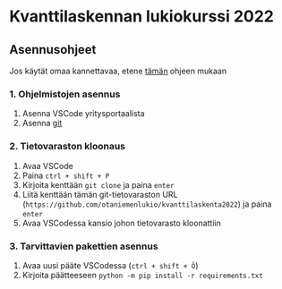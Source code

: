 # Kvanttilaskennan lukiokurssi 2022

## Asennusohjeet

Jos käytät omaa kannettavaa, etene [tämän](https://sooluthomas.github.io/testTranslation/install.html) ohjeen mukaan

### 1. Ohjelmistojen asennus
1. Asenna VSCode yritysportaalista
2. Asenna [git](https://github.com/git-for-windows/git/releases/download/v2.35.1.windows.2/Git-2.35.1.2-64-bit.exe)

### 2. Tietovaraston kloonaus
1. Avaa VSCode
2. Paina `ctrl + shift + P`
3. Kirjoita kenttään `git clone` ja paina `enter`
4. Liitä kenttään tämän git-tietovaraston URL (`https://github.com/otaniemenlukio/kvanttilaskenta2022`) ja paina `enter`
5. Avaa VSCodessa kansio johon tietovarasto kloonattiin

### 3. Tarvittavien pakettien asennus
1. Avaa uusi pääte VSCodessa (`ctrl + shift + Ö`)
2. Kirjoita päätteeseen `python -m pip install -r requirements.txt`
